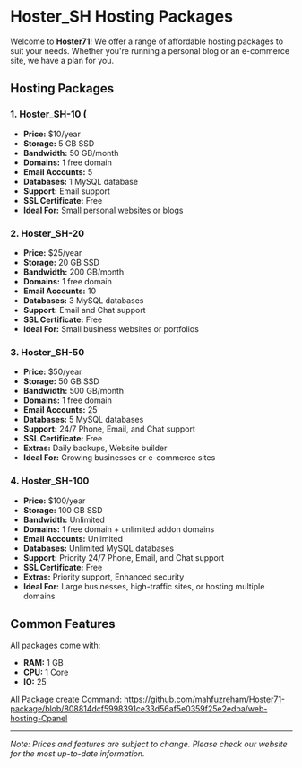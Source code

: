 # Hoster_SH Hosting Packages

Welcome to **Hoster71**! We offer a range of affordable hosting packages to suit your needs. Whether you're running a personal blog or an e-commerce site, we have a plan for you.

## Hosting Packages

### 1. Hoster_SH-10 (

- **Price:** $10/year
- **Storage:** 5 GB SSD
- **Bandwidth:** 50 GB/month
- **Domains:** 1 free domain
- **Email Accounts:** 5
- **Databases:** 1 MySQL database
- **Support:** Email support
- **SSL Certificate:** Free
- **Ideal For:** Small personal websites or blogs

### 2. Hoster_SH-20

- **Price:** $25/year
- **Storage:** 20 GB SSD
- **Bandwidth:** 200 GB/month
- **Domains:** 1 free domain
- **Email Accounts:** 10
- **Databases:** 3 MySQL databases
- **Support:** Email and Chat support
- **SSL Certificate:** Free
- **Ideal For:** Small business websites or portfolios

### 3. Hoster_SH-50

- **Price:** $50/year
- **Storage:** 50 GB SSD
- **Bandwidth:** 500 GB/month
- **Domains:** 1 free domain
- **Email Accounts:** 25
- **Databases:** 5 MySQL databases
- **Support:** 24/7 Phone, Email, and Chat support
- **SSL Certificate:** Free
- **Extras:** Daily backups, Website builder
- **Ideal For:** Growing businesses or e-commerce sites

### 4. Hoster_SH-100

- **Price:** $100/year
- **Storage:** 100 GB SSD
- **Bandwidth:** Unlimited
- **Domains:** 1 free domain + unlimited addon domains
- **Email Accounts:** Unlimited
- **Databases:** Unlimited MySQL databases
- **Support:** Priority 24/7 Phone, Email, and Chat support
- **SSL Certificate:** Free
- **Extras:** Priority support, Enhanced security
- **Ideal For:** Large businesses, high-traffic sites, or hosting multiple domains

## Common Features

All packages come with:
- **RAM:** 1 GB
- **CPU:** 1 Core
- **IO:** 25

All Package create Command: https://github.com/mahfuzreham/Hoster71-package/blob/808814dcf5998391ce33d56af5e0359f25e2edba/web-hosting-Cpanel

---

*Note: Prices and features are subject to change. Please check our website for the most up-to-date information.*

